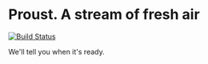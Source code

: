 # Proust. A stream of fresh air

[![Build Status](https://travis-ci.org/Geal/proust.svg?branch=master)](https://travis-ci.org/Geal/proust)

We'll tell you when it's ready.
